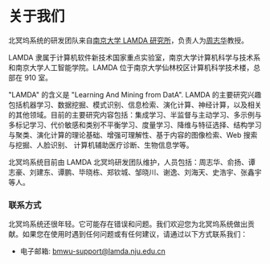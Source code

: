 # 关于我们

北冥坞系统的研发团队来自[南京大学 LAMDA 研究所](https://www.lamda.nju.edu.cn/CH.MainPage.ashx)，负责人为[周志华](http://cs.nju.edu.cn/zhouzh)教授。

LAMDA 隶属于计算机软件新技术国家重点实验室，南京大学计算机科学与技术系和南京大学人工智能学院。LAMDA 位于南京大学仙林校区计算机科学技术楼，总部在 910 室。

"LAMDA" 的含义是 "Learning And Mining from DatA". LAMDA 的主要研究兴趣包括机器学习、数据挖掘、模式识别、信息检索、演化计算、神经计算，以及相关的其他领域。目前的主要研究内容包括：集成学习、半监督与主动学习、多示例与多标记学习、代价敏感和类别不平衡学习、度量学习、降维与特征选择、结构学习与聚类、演化计算的理论基础、增强可理解性、基于内容的图像检索、Web 搜索与挖掘、人脸识别、 计算机辅助医疗诊断、生物信息学等。

北冥坞系统目前由 LAMDA 北冥坞研发团队维护，人员包括：<a href="http://cs.nju.edu.cn/zhouzh" style="text-decoration: none; color: inherit;" target="_blank">周志华</a>、<a href="http://www.lamda.nju.edu.cn/yuy" style="text-decoration: none; color: inherit;" target="_blank">俞扬</a>、<a href="http://www.lamda.nju.edu.cn/tanzh/" style="text-decoration: none; color: inherit;" target="_blank">谭志豪</a>、<a href="http://www.lamda.nju.edu.cn/liujd/" style="text-decoration: none; color: inherit;" target="_blank">刘建东</a>、<a href="http://www.lamda.nju.edu.cn/tanp/" style="text-decoration: none; color: inherit;" target="_blank">谭鹏</a>、<a href="http://www.lamda.nju.edu.cn/bixd/" style="text-decoration: none; color: inherit;" target="_blank">毕晓栋</a>、<a href="http://www.lamda.nju.edu.cn/zhengqc/" style="text-decoration: none; color: inherit;" target="_blank">郑钦城</a>、邹晓川、<a href="http://www.lamda.nju.edu.cn/xiey/" style="text-decoration: none; color: inherit;" target="_blank">谢逸</a>、刘海天、史浩宇、张鑫宇等人。

### 联系方式

北冥坞系统还很年轻。它可能存在错误和问题。我们欢迎您为北冥坞系统做出贡献。如果您在使用时遇到任何问题或有任何建议，请通过以下方式联系我们：

- 电子邮箱: bmwu-support@lamda.nju.edu.cn
